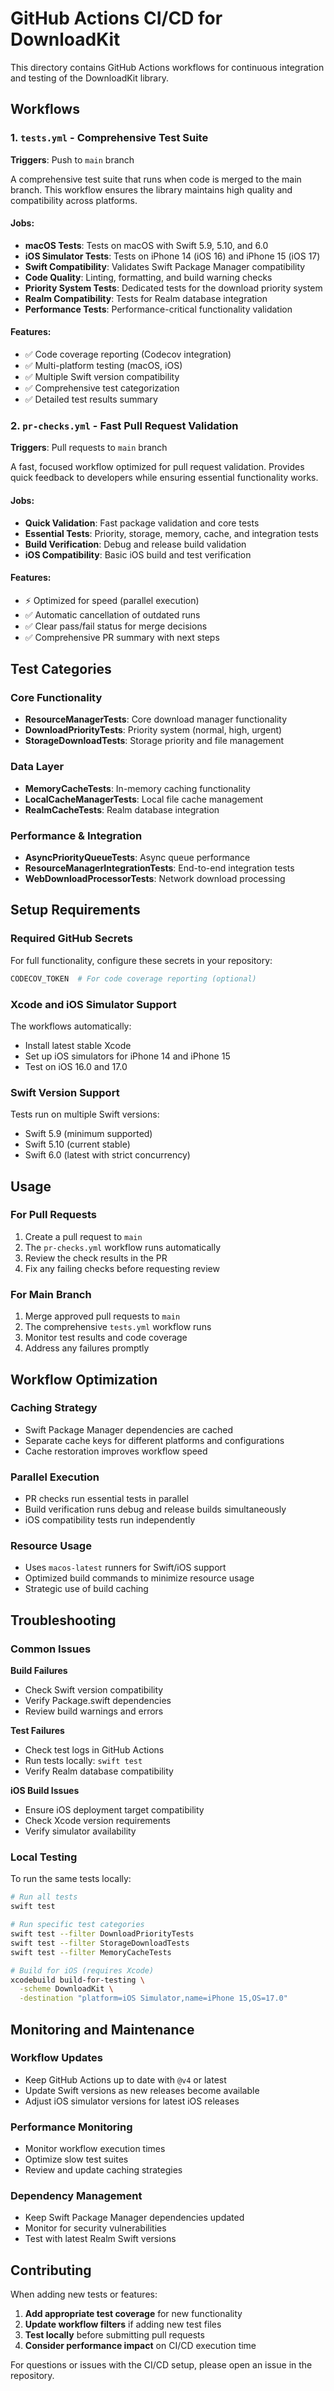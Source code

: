 # GitHub Actions CI/CD for DownloadKit

This directory contains GitHub Actions workflows for continuous integration and testing of the DownloadKit library.

## Workflows

### 1. `tests.yml` - Comprehensive Test Suite
**Triggers**: Push to `main` branch

A comprehensive test suite that runs when code is merged to the main branch. This workflow ensures the library maintains high quality and compatibility across platforms.

#### Jobs:
- **macOS Tests**: Tests on macOS with Swift 5.9, 5.10, and 6.0
- **iOS Simulator Tests**: Tests on iPhone 14 (iOS 16) and iPhone 15 (iOS 17)  
- **Swift Compatibility**: Validates Swift Package Manager compatibility
- **Code Quality**: Linting, formatting, and build warning checks
- **Priority System Tests**: Dedicated tests for the download priority system
- **Realm Compatibility**: Tests for Realm database integration
- **Performance Tests**: Performance-critical functionality validation

#### Features:
- ✅ Code coverage reporting (Codecov integration)
- ✅ Multi-platform testing (macOS, iOS)
- ✅ Multiple Swift version compatibility
- ✅ Comprehensive test categorization
- ✅ Detailed test results summary

### 2. `pr-checks.yml` - Fast Pull Request Validation
**Triggers**: Pull requests to `main` branch

A fast, focused workflow optimized for pull request validation. Provides quick feedback to developers while ensuring essential functionality works.

#### Jobs:
- **Quick Validation**: Fast package validation and core tests
- **Essential Tests**: Priority, storage, memory, cache, and integration tests
- **Build Verification**: Debug and release build validation
- **iOS Compatibility**: Basic iOS build and test verification

#### Features:
- ⚡ Optimized for speed (parallel execution)
- ✅ Automatic cancellation of outdated runs
- ✅ Clear pass/fail status for merge decisions
- ✅ Comprehensive PR summary with next steps

## Test Categories

### Core Functionality
- **ResourceManagerTests**: Core download manager functionality
- **DownloadPriorityTests**: Priority system (normal, high, urgent)
- **StorageDownloadTests**: Storage priority and file management

### Data Layer
- **MemoryCacheTests**: In-memory caching functionality
- **LocalCacheManagerTests**: Local file cache management
- **RealmCacheTests**: Realm database integration

### Performance & Integration
- **AsyncPriorityQueueTests**: Async queue performance
- **ResourceManagerIntegrationTests**: End-to-end integration tests
- **WebDownloadProcessorTests**: Network download processing

## Setup Requirements

### Required GitHub Secrets
For full functionality, configure these secrets in your repository:

```bash
CODECOV_TOKEN  # For code coverage reporting (optional)
```

### Xcode and iOS Simulator Support
The workflows automatically:
- Install latest stable Xcode
- Set up iOS simulators for iPhone 14 and iPhone 15
- Test on iOS 16.0 and 17.0

### Swift Version Support
Tests run on multiple Swift versions:
- Swift 5.9 (minimum supported)
- Swift 5.10 (current stable)
- Swift 6.0 (latest with strict concurrency)

## Usage

### For Pull Requests
1. Create a pull request to `main`
2. The `pr-checks.yml` workflow runs automatically
3. Review the check results in the PR
4. Fix any failing checks before requesting review

### For Main Branch
1. Merge approved pull requests to `main`
2. The comprehensive `tests.yml` workflow runs
3. Monitor test results and code coverage
4. Address any failures promptly

## Workflow Optimization

### Caching Strategy
- Swift Package Manager dependencies are cached
- Separate cache keys for different platforms and configurations
- Cache restoration improves workflow speed

### Parallel Execution
- PR checks run essential tests in parallel
- Build verification runs debug and release builds simultaneously
- iOS compatibility tests run independently

### Resource Usage
- Uses `macos-latest` runners for Swift/iOS support
- Optimized build commands to minimize resource usage
- Strategic use of build caching

## Troubleshooting

### Common Issues

**Build Failures**
- Check Swift version compatibility
- Verify Package.swift dependencies
- Review build warnings and errors

**Test Failures**
- Check test logs in GitHub Actions
- Run tests locally: `swift test`
- Verify Realm database compatibility

**iOS Build Issues**
- Ensure iOS deployment target compatibility
- Check Xcode version requirements
- Verify simulator availability

### Local Testing
To run the same tests locally:

```bash
# Run all tests
swift test

# Run specific test categories
swift test --filter DownloadPriorityTests
swift test --filter StorageDownloadTests
swift test --filter MemoryCacheTests

# Build for iOS (requires Xcode)
xcodebuild build-for-testing \
  -scheme DownloadKit \
  -destination "platform=iOS Simulator,name=iPhone 15,OS=17.0"
```

## Monitoring and Maintenance

### Workflow Updates
- Keep GitHub Actions up to date with `@v4` or latest
- Update Swift versions as new releases become available
- Adjust iOS simulator versions for latest iOS releases

### Performance Monitoring
- Monitor workflow execution times
- Optimize slow test suites
- Review and update caching strategies

### Dependency Management
- Keep Swift Package Manager dependencies updated
- Monitor for security vulnerabilities
- Test with latest Realm Swift versions

## Contributing

When adding new tests or features:

1. **Add appropriate test coverage** for new functionality
2. **Update workflow filters** if adding new test files
3. **Test locally** before submitting pull requests
4. **Consider performance impact** on CI/CD execution time

For questions or issues with the CI/CD setup, please open an issue in the repository.
